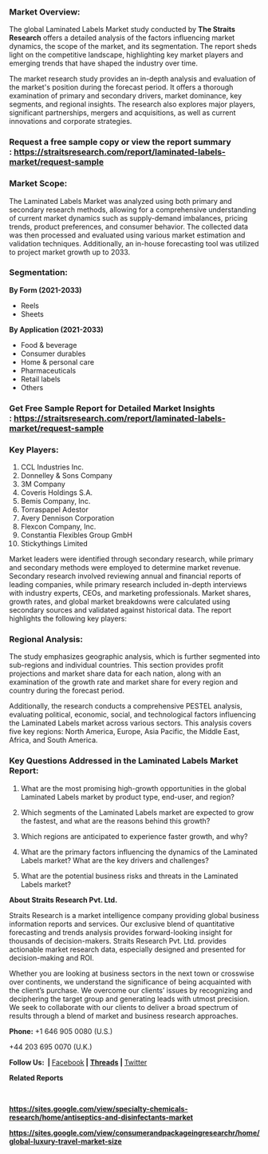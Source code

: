 <div tabindex="0" data-selector="repos-split-pane-content">
<section>
<div data-hpc="true">
<article>
<div dir="auto">
<h3 dir="auto" tabindex="-1">Market Overview:</h3>
</div>
<div dir="auto">
<div dir="auto">
<div dir="auto">
<p dir="auto">The global&nbsp;Laminated Labels Market&nbsp;study conducted by&nbsp;<strong>The Straits Research</strong>&nbsp;offers a detailed analysis of the factors influencing market dynamics, the scope of the market, and its segmentation. The report sheds light on the competitive landscape, highlighting key market players and emerging trends that have shaped the industry over time.</p>
</div>
<div dir="auto">The market research study provides an in-depth analysis and evaluation of the market's position during the forecast period. It offers a thorough examination of primary and secondary drivers, market dominance, key segments, and regional insights. The research also explores major players, significant partnerships, mergers and acquisitions, as well as current innovations and corporate strategies.</div>
</div>
</div>
<div dir="auto">
<h3 dir="auto" tabindex="-1"><strong>Request a free sample copy or view the report summary :&nbsp;<a href="https://straitsresearch.com/report/laminated-labels-market/request-sample">https://straitsresearch.com/report/laminated-labels-market/request-sample</a>&nbsp;</strong></h3>
</div>
<div dir="auto">
<h3 dir="auto" tabindex="-1">Market Scope:</h3>
</div>
<p dir="auto">The Laminated Labels Market was analyzed using both primary and secondary research methods, allowing for a comprehensive understanding of current market dynamics such as supply-demand imbalances, pricing trends, product preferences, and consumer behavior. The collected data was then processed and evaluated using various market estimation and validation techniques. Additionally, an in-house forecasting tool was utilized to project market growth up to 2033.</p>
<div dir="auto">
<h3 dir="auto" tabindex="-1">Segmentation:</h3>
<p><strong>By Form (2021-2033)</strong></p>
<ul>
<li>Reels</li>
<li>Sheets</li>
</ul>
<p><strong>By Application (2021-2033)</strong></p>
<ul>
<li>Food &amp; beverage</li>
<li>Consumer durables</li>
<li>Home &amp; personal care</li>
<li>Pharmaceuticals</li>
<li>Retail labels</li>
<li>Others</li>
</ul>
</div>
<div dir="auto">
<h3 dir="auto" tabindex="-1"><strong>Get Free Sample Report for Detailed Market Insights :&nbsp;<a href="https://straitsresearch.com/report/laminated-labels-market/request-sample">https://straitsresearch.com/report/laminated-labels-market/request-sample</a>&nbsp;</strong></h3>
</div>
<div dir="auto">
<h3 dir="auto" tabindex="-1">Key Players:</h3>
<ol>
<li>CCL Industries Inc.</li>
<li>Donnelley &amp; Sons Company</li>
<li>3M Company</li>
<li>Coveris Holdings S.A.</li>
<li>Bemis Company, Inc.</li>
<li>Torraspapel Adestor</li>
<li>Avery Dennison Corporation</li>
<li>Flexcon Company, Inc.</li>
<li>Constantia Flexibles Group GmbH</li>
<li>Stickythings Limited</li>
</ol>
</div>
<p dir="auto">Market leaders were identified through secondary research, while primary and secondary methods were employed to determine market revenue. Secondary research involved reviewing annual and financial reports of leading companies, while primary research included in-depth interviews with industry experts, CEOs, and marketing professionals. Market shares, growth rates, and global market breakdowns were calculated using secondary sources and validated against historical data. The report highlights the following key players:</p>
<div dir="auto">
<h3 dir="auto" tabindex="-1">Regional Analysis:</h3>
</div>
<div dir="auto">
<div dir="auto">
<div dir="auto">
<p dir="auto">The study emphasizes geographic analysis, which is further segmented into sub-regions and individual countries. This section provides profit projections and market share data for each nation, along with an examination of the growth rate and market share for every region and country during the forecast period.</p>
<p dir="auto">Additionally, the research conducts a comprehensive PESTEL analysis, evaluating political, economic, social, and technological factors influencing the Laminated Labels market across various sectors. This analysis covers five key regions: North America, Europe, Asia Pacific, the Middle East, Africa, and South America.</p>
</div>
</div>
</div>
<div dir="auto">
<h3 dir="auto" tabindex="-1">Key Questions Addressed in the Laminated Labels Market Report:</h3>
</div>
<ol dir="auto" start="1">
<li>
<p dir="auto">What are the most promising high-growth opportunities in the global Laminated Labels market by product type, end-user, and region?</p>
</li>
<li>
<p dir="auto">Which segments of the Laminated Labels market are expected to grow the fastest, and what are the reasons behind this growth?</p>
</li>
<li>
<p dir="auto">Which regions are anticipated to experience faster growth, and why?</p>
</li>
<li>
<p dir="auto">What are the primary factors influencing the dynamics of the Laminated Labels market? What are the key drivers and challenges?</p>
</li>
<li>
<p dir="auto">What are the potential business risks and threats in the Laminated Labels market?</p>
</li>
</ol>
<p dir="auto"><strong>About Straits Research Pvt. Ltd.</strong></p>
<p dir="auto">Straits Research is a market intelligence company providing global business information reports and services. Our exclusive blend of quantitative forecasting and trends analysis provides forward-looking insight for thousands of decision-makers. Straits Research Pvt. Ltd. provides actionable market research data, especially designed and presented for decision-making and ROI.</p>
<p dir="auto">Whether you are looking at business sectors in the next town or crosswise over continents, we understand the significance of being acquainted with the client&rsquo;s purchase. We overcome our clients&rsquo; issues by recognizing and deciphering the target group and generating leads with utmost precision. We seek to collaborate with our clients to deliver a broad spectrum of results through a blend of market and business research approaches.</p>
<p dir="auto"><strong>Phone:</strong>&nbsp;+1 646 905 0080 (U.S.)</p>
<p dir="auto">+44 203 695 0070 (U.K.)</p>
<p dir="auto"><strong>Follow Us:&nbsp;</strong><strong>&nbsp;|&nbsp;</strong><a href="https://www.facebook.com/profile.php?id=61572679933636" rel="nofollow">Facebook</a><strong>&nbsp;|&nbsp;<a href="https://www.threads.net/@maheshstraits" rel="nofollow">Threads</a></strong><strong>&nbsp;|&nbsp;</strong><a href="https://x.com/MChavan98878" rel="nofollow">Twitter</a></p>
<p dir="auto"><strong>Related Reports</strong></p>
<p dir="auto">&nbsp;</p>
<p dir="auto"><strong><a href="https://sites.google.com/view/specialty-chemicals-research/home/antiseptics-and-disinfectants-market">https://sites.google.com/view/specialty-chemicals-research/home/antiseptics-and-disinfectants-market</a></strong></p>
<p dir="auto"><strong><a href="https://sites.google.com/view/consumerandpackageingresearchr/home/global-luxury-travel-market-size">https://sites.google.com/view/consumerandpackageingresearchr/home/global-luxury-travel-market-size</a></strong></p>
</article>
</div>
</section>
</div>
